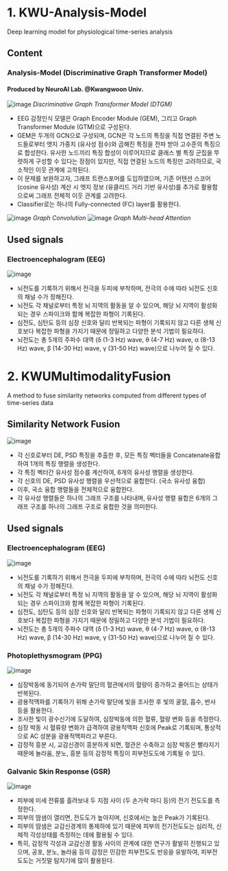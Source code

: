 # 1. KWU-Analysis-Model
Deep learning model for physiological time-series analysis

## Content
### Analysis-Model (Discriminative Graph Transformer Model)
#### Produced by NeuroAI Lab. @Kwangwoon Univ.

![image](https://github.com/ClustProject/KWUAnalysisModels/assets/74770095/baff03da-0fca-4b2e-a8ea-ab6382a8ff6d)
*Discriminative Graph Transformer Model (DTGM)*

*	EEG 감정인식 모델은 Graph Encoder Module (GEM), 그리고 Graph Transformer Module (GTM)으로 구성된다.
*	GEM은 두개의 GCN으로 구성되며, GCN은 각 노드의 특징을 직접 연결된 주변 노드들로부터 엣지 가중치 (유사성 점수)와 곱해진 특징을 전파 받아 고수준의 특징으로 합성한다. 유사한 노드끼리 특징 합성이 이루어지므로 클래스 별 특징 군집을 뚜렷하게 구성할 수 있다는 장점이 있지만, 직접 연결된 노드의 특징만 고려하므로, 국소적인 이웃 관계에 고착된다.
* 이 문제를 보완하고자, 그래프 트랜스포머를 도입하였으며, 기존 어텐션 스코어 (cosine 유사성) 계산 시 엣지 정보 (유클리드 거리 기반 유사성)를 추가로 활용함으로써 그래프 전체적 이웃 관계를 고려한다.
*	Classifier로는 하나의 Fully-connected (FC) layer를 활용한다.

![image](https://github.com/ClustProject/KWUAnalysisModels/assets/74770095/fddc4631-3b5f-4ffa-bb65-9630a1a1c787)
*Graph Convolution*
![image](https://github.com/ClustProject/KWUAnalysisModels/assets/74770095/e72caeb8-e972-41ee-81f8-94153514f012)
*Graph Multi-head Attention*


## Used signals

### Electroencephalogram (EEG)
![image](https://github.com/ClustProject/KWUAnalysisModels/assets/74770095/2a3ac3d9-cee3-426d-9af3-1492e9b0ea59)

*	뇌전도를 기록하기 위해서 전극을 두피에 부착하며, 전극의 수에 따라 뇌전도 신호의 채널 수가 정해진다.
*	뇌전도 각 채널로부터 특정 뇌 지역의 활동을 알 수 있으며, 해당 뇌 지역이 활성화되는 경우 스파이크와 함께 복잡한 파형이 기록된다.
*	심전도, 심탄도 등의 심장 신호와 달리 반복되는 파형이 기록되지 않고 다른 생체 신호보다 복잡한 파형을 가지기 때문에 정밀하고 다양한 분석 기법이 필요하다.
*	뇌전도는 총 5개의 주파수 대역 (δ (1-3 Hz) wave, θ (4-7 Hz) wave, α (8-13 Hz) wave, β (14-30 Hz) wave, γ (31-50 Hz) wave)으로 나누어 질 수 있다.


# 2. KWUMultimodalityFusion
A method to fuse similarity networks computed from different types of time-series data

## Similarity Network Fusion
![image](https://github.com/ClustProject/KWUMultimodalityFusion/assets/74770095/d3710b0c-e0ba-4d54-a2d3-aabf516d3381)
*	각 신호로부터 DE, PSD 특징을 추출한 후, 모든 특징 벡터들을 Concatenate융합하여 1개의 특징 행렬을 생성한다.
*	각 특징 벡터간 유사성 점수를 계산하여, 6개의 유사성 행렬을 생성한다.
*	각 신호의 DE, PSD 유사성 행렬을 우선적으로 융합한다. (국소 유사성 융합)
*	이후, 국소 융합 행렬들을 전체적으로 융합한다.
*	각 유사성 행렬들은 하나의 그래프 구조를 나타내며, 유사성 행렬 융합은 6개의 그래프 구조를 하나의 그래프 구조로 융합한 것을 의미한다.



## Used signals

### Electroencephalogram (EEG)
![image](https://github.com/ClustProject/KWUAnalysisModels/assets/74770095/2a3ac3d9-cee3-426d-9af3-1492e9b0ea59)

*	뇌전도를 기록하기 위해서 전극을 두피에 부착하며, 전극의 수에 따라 뇌전도 신호의 채널 수가 정해진다.
*	뇌전도 각 채널로부터 특정 뇌 지역의 활동을 알 수 있으며, 해당 뇌 지역이 활성화되는 경우 스파이크와 함께 복잡한 파형이 기록된다.
*	심전도, 심탄도 등의 심장 신호와 달리 반복되는 파형이 기록되지 않고 다른 생체 신호보다 복잡한 파형을 가지기 때문에 정밀하고 다양한 분석 기법이 필요하다.
*	뇌전도는 총 5개의 주파수 대역 (δ (1-3 Hz) wave, θ (4-7 Hz) wave, α (8-13 Hz) wave, β (14-30 Hz) wave, γ (31-50 Hz) wave)으로 나누어 질 수 있다.


### Photoplethysmogram (PPG)
![image](https://github.com/ClustProject/KWUMultimodalityFusion/assets/74770095/cf93b7d2-01b4-4b3b-bc09-a3549f1f4e89)
*	심장박동에 동기되어 손가락 말단의 혈관에서의 혈량이 증가하고 줄어드는 상태가 반복된다.
*	광용적맥파를 기록하기 위해 손가락 말단에 빛을 조사한 후 빛의 굴절, 흡수, 반사 등을 활용한다.
*	조사한 빛이 광수신기에 도달하여, 심장박동에 의한 혈류, 혈량 변화 등을 측정한다.
*	심장 박동 시 혈류량 변화가 급격하여 광용적맥파 신호에 Peak로 기록되며, 통상적으로 AC 성분을 광용적맥파라고 부른다.
*	감정적 흥분 시, 교감신경이 흥분하게 되면, 혈관은 수축하고 심장 박동은 빨라지기 때문에 놀라움, 분노, 흥분 등의 감정적 특징이 피부전도도에 기록될 수 있다.



### Galvanic Skin Response (GSR)
![image](https://github.com/ClustProject/KWUMultimodalityFusion/assets/74770095/3a3b6783-8582-4b6d-a075-eaf4376a0a6f)
*	피부에 미세 전류를 흘려보내 두 지점 사이 (두 손가락 마디 등)의 전기 전도도를 측정한다.
*	피부의 땀샘이 열리면, 전도도가 높아지며, 신호에서는 높은 Peak가 기록된다.
*	피부의 땀샘은 교감신경계의 통제하에 있기 때문에 피부의 전기전도도는 심리적, 신체적 각성상태를 측정하는 데에 활용될 수 있다.
*	특히, 감정적 각성과 교감신경 활동 사이의 관계에 대한 연구가 활발히 진행되고 있으며, 공포, 분노, 놀라움 등의 감정은 민감한 피부전도도 반응을 유발하여, 피부전도도는 거짓말 탐지기에 많이 활용된다.



